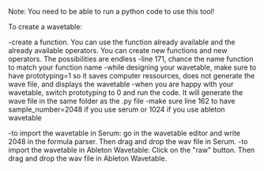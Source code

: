 Note: You need to be able to run a python code to use this tool!


To create a wavetable:

-create a function. You can use the function already available and the already available operators. You can create new functions and new operators. The possibilities are endless
-line 171, chance the name function to match your function name
-while designing your wavetable, make sure to have prototyping=1 so it saves computer ressources, does not generate the wave file, and displays the wavetable
-when you are happy with your wavetable, switch prototyping to 0 and run the code. It will generate the wave file in the same folder as the .py file
-make sure line 162 to have  sample_number=2048 if you use serum or 1024 if you use ableton wavetable

-to import the wavetable in Serum: go in the wavetable editor and write 2048 in the formula parser. Then drag and drop the wav file in Serum.
-to import the wavetable in Ableton Wavetable: Click on the "raw" button. Then drag and drop the wav file in Ableton Wavetable.



